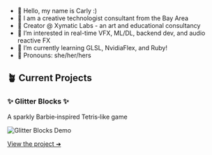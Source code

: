- 🌸 Hello, my name is Carly :)
- 🥥 I am a creative technologist consultant from the Bay Area
- 🪷 Creator @ Xymatic Labs - an art and educational consultancy
- 🍄 I’m interested in real-time VFX, ML/DL, backend dev, and audio reactive FX
- 🌱 I’m currently learning GLSL, NvidiaFlex, and Ruby!
- 🐚 Pronouns: she/her/hers

## 🪴 Current Projects

### ✨ Glitter Blocks ✨

A sparkly Barbie‑inspired Tetris‑like game 

![Glitter Blocks Demo](https://raw.githubusercontent.com/prototyyype/glitter-blocks/main/.github/assets/barbie-tetris.gif)

[View the project ➜](https://github.com/prototyyype/glitter-blocks)



<!--
**prototyyype/prototyyype** is a ✨ _special_ ✨ repository because its `README.md` (this file) appears on your GitHub profile.

Here are some ideas to get you started:

- 🔭 I’m currently working on ...
- 🌱 I’m currently learning ...
- 👯 I’m looking to collaborate on ...
- 🤔 I’m looking for help with ...
- 💬 Ask me about ...
- 📫 How to reach me: ...

- ⚡ Fun fact: ...
-->
